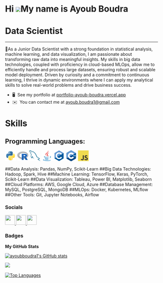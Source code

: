 Hi ![](https://user-images.githubusercontent.com/18350557/176309783-0785949b-9127-417c-8b55-ab5a4333674e.gif)My name is Ayoub Boudra
====================================================================================================================================

# Data Scientist
-------------------------------------

👋As a Junior Data Scientist with a strong foundation in statistical analysis, machine learning, and data visualization, I am passionate about transforming raw data into meaningful insights. My skills in big data technologies, coupled with proficiency in cloud-based MLOps, allow me to efficiently handle and process large datasets, ensuring robust and scalable model deployment. Driven by curiosity and a commitment to continuous learning, I thrive in dynamic environments where I can apply my analytical skills to solve real-world problems and drive business success.

* 🖥️  See my portfolio at [portfolio-ayoub-boudra.vercel.app](http://https://portfolio-ayoub-boudra.vercel.app)
* ✉️  You can contact me at [ayoub.boudra1@gmail.com](mailto:ayoub.boudra1@gmail.com)

# Skills

## Programming Languages: 
<p align="left">
<a href="https://www.python.org/" target="_blank" rel="noreferrer"><img src="https://raw.githubusercontent.com/devicons/devicon/master/icons/python/python-original.svg" width="36" height="36" alt="Python" /></a>
<a href="https://www.r-project.org/" target="_blank" rel="noreferrer"><img src="https://raw.githubusercontent.com/devicons/devicon/master/icons/r/r-original.svg" width="36" height="36" alt="R" /></a>
<a href="https://www.mysql.com/" target="_blank" rel="noreferrer"><img src="https://raw.githubusercontent.com/devicons/devicon/master/icons/mysql/mysql-original.svg" width="36" height="36" alt="SQL" /></a>
<a href="https://www.oracle.com/java/" target="_blank" rel="noreferrer"><img src="https://raw.githubusercontent.com/devicons/devicon/master/icons/java/java-original.svg" width="36" height="36" alt="Java" /></a>
<a href="https://en.wikipedia.org/wiki/C_(programming_language)" target="_blank" rel="noreferrer"><img src="https://raw.githubusercontent.com/devicons/devicon/master/icons/c/c-original.svg" width="36" height="36" alt="C" /></a>
<a href="https://isocpp.org/" target="_blank" rel="noreferrer"><img src="https://raw.githubusercontent.com/devicons/devicon/master/icons/cplusplus/cplusplus-original.svg" width="36" height="36" alt="C++" /></a>
<a href="https://developer.mozilla.org/en-US/docs/Web/JavaScript" target="_blank" rel="noreferrer"><img src="https://raw.githubusercontent.com/devicons/devicon/master/icons/javascript/javascript-original.svg" width="36" height="36" alt="JavaScript" /></a>
</p>
##Data Analysis: Pandas, NumPy, Scikit-Learn
##Big Data Technologies: Hadoop, Spark, Hive
##Machine Learning: TensorFlow, Keras, PyTorch, Scikit-Learn
##Data Visualization: Tableau, Power BI, Matplotlib, Seaborn
##Cloud Platforms: AWS, Google Cloud, Azure
##Database Management: MySQL, PostgreSQL, MongoDB
##MLOps: Docker, Kubernetes, MLflow
##Other Tools: Git, Jupyter Notebooks, Airflow



### Socials

<p align="left"> <a href="https://www.github.com/ayoubboudra1" target="_blank" rel="noreferrer"> <picture> <source media="(prefers-color-scheme: dark)" srcset="https://raw.githubusercontent.com/danielcranney/readme-generator/main/public/icons/socials/github-dark.svg" /> <source media="(prefers-color-scheme: light)" srcset="https://raw.githubusercontent.com/danielcranney/readme-generator/main/public/icons/socials/github.svg" /> <img src="https://raw.githubusercontent.com/danielcranney/readme-generator/main/public/icons/socials/github.svg" width="32" height="32" /> </picture> </a> <a href="http://www.instagram.com/_ayoub_bd" target="_blank" rel="noreferrer"> <picture> <source media="(prefers-color-scheme: dark)" srcset="undefined" /> <source media="(prefers-color-scheme: light)" srcset="https://raw.githubusercontent.com/danielcranney/readme-generator/main/public/icons/socials/instagram.svg" /> <img src="https://raw.githubusercontent.com/danielcranney/readme-generator/main/public/icons/socials/instagram.svg" width="32" height="32" /> </picture> </a> <a href="https://www.linkedin.com/in/ayoub-boudra/" target="_blank" rel="noreferrer"> <picture> <source media="(prefers-color-scheme: dark)" srcset="https://raw.githubusercontent.com/danielcranney/readme-generator/main/public/icons/socials/linkedin-dark.svg" /> <source media="(prefers-color-scheme: light)" srcset="https://raw.githubusercontent.com/danielcranney/readme-generator/main/public/icons/socials/linkedin.svg" /> <img src="https://raw.githubusercontent.com/danielcranney/readme-generator/main/public/icons/socials/linkedin.svg" width="32" height="32" /> </picture> </a></p>

### Badges

<b>My GitHub Stats</b>

<a href="http://www.github.com/ayoubboudra1"><img src="https://github-readme-stats.vercel.app/api?username=ayoubboudra1&show_icons=true&hide=&count_private=true&title_color=facc15&text_color=ffffff&icon_color=facc15&bg_color=1c1917&hide_border=true&show_icons=true" alt="ayoubboudra1's GitHub stats" /></a>

<a href="http://www.github.com/ayoubboudra1"><img src="https://github-readme-streak-stats.herokuapp.com/?user=ayoubboudra1&stroke=ffffff&background=1c1917&ring=facc15&fire=facc15&currStreakNum=ffffff&currStreakLabel=facc15&sideNums=ffffff&sideLabels=ffffff&dates=ffffff&hide_border=true" /></a>

<a href="https://github.com/ayoubboudra1" align="left"><img src="https://github-readme-stats.vercel.app/api/top-langs/?username=ayoubboudra1&langs_count=10&title_color=facc15&text_color=ffffff&icon_color=facc15&bg_color=1c1917&hide_border=true&locale=en&custom_title=Top%20%Languages" alt="Top Languages" /></a>
